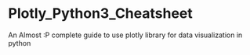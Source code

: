 # Plotly_Python3_Cheatsheet
An Almost :P complete guide to use plotly library for data visualization in python
